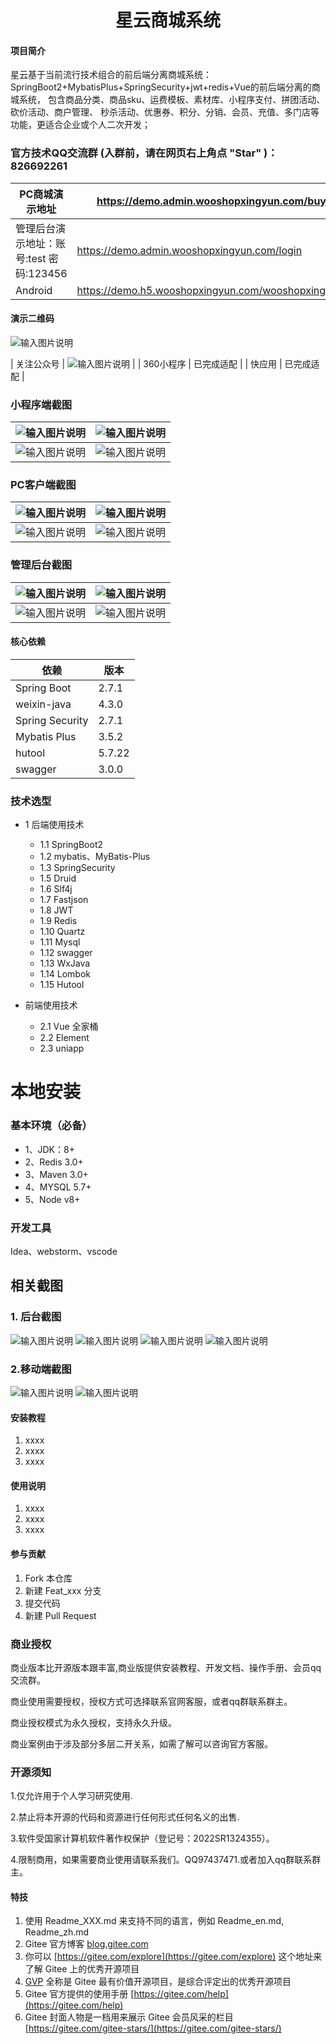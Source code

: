 <h1 style="text-align: center">星云商城系统</h1>

#### 项目简介
星云基于当前流行技术组合的前后端分离商城系统： SpringBoot2+MybatisPlus+SpringSecurity+jwt+redis+Vue的前后端分离的商城系统， 包含商品分类、商品sku、运费模板、素材库、小程序支付、拼团活动、砍价活动、商户管理、 秒杀活动、优惠券、积分、分销、会员、充值、多门店等功能，更适合企业或个人二次开发；


### 官方技术QQ交流群 (入群前，请在网页右上角点 "Star" )：826692261
|  PC商城演示地址 |  https://demo.admin.wooshopxingyun.com/buyerHome |
|---|---|
| 管理后台演示地址：账号:test 密码:123456    |  https://demo.admin.wooshopxingyun.com/login |
| Android  |  https://demo.h5.wooshopxingyun.com/wooshopxingyun_anz.apk |
#### 演示二维码
 ![输入图片说明](https://demo.h5.wooshopxingyun.com/kaiyun/yanshicode.png)

| 关注公众号  | ![输入图片说明](https://demo.h5.wooshopxingyun.com/kaiyun/qrcode_for_gh_34624ccb5486_258.jpg) |
| 360小程序  | 已完成适配  |
| 快应用  | 已完成适配  |

### 小程序端截图

| ![输入图片说明](https://demo.h5.wooshopxingyun.com/kaiyun/yidon-1.png "在这里输入图片标题") | ![输入图片说明](https://demo.h5.wooshopxingyun.com/kaiyun/yidon-2.png "在这里输入图片标题") |
| ------------------------------------------------------------------------------------------------------------------- | ------------------------------------------------------------------------------------------------------------------- |
| ![输入图片说明](https://demo.h5.wooshopxingyun.com/kaiyun/yidon-3.png "在这里输入图片标题")                     | ![输入图片说明](https://demo.h5.wooshopxingyun.com/kaiyun/yidon-4.png "在这里输入图片标题")                     |

### PC客户端截图

| ![输入图片说明](https://demo.h5.wooshopxingyun.com/kaiyun/pc1.png "在这里输入图片标题") | ![输入图片说明](https://demo.h5.wooshopxingyun.com/kaiyun/pc2.png "在这里输入图片标题") |
| ------------------------------------------------------------------------------------------------------------------- | ------------------------------------------------------------------------------------------------------------------- |
| ![输入图片说明](https://demo.h5.wooshopxingyun.com/kaiyun/pc3.png "在这里输入图片标题")                     | ![输入图片说明](https://demo.h5.wooshopxingyun.com/kaiyun/pc4.png "在这里输入图片标题")                     |

### 管理后台截图

| ![输入图片说明](https://demo.h5.wooshopxingyun.com/kaiyun/admin1.png "在这里输入图片标题") | ![输入图片说明](https://demo.h5.wooshopxingyun.com/kaiyun/admin2.png "在这里输入图片标题") |
| ------------------------------------------------------------------------------------------------------------------- | ------------------------------------------------------------------------------------------------------------------- |
| ![输入图片说明](https://demo.h5.wooshopxingyun.com/kaiyun/admin3.png "在这里输入图片标题")                     | ![输入图片说明](https://demo.h5.wooshopxingyun.com/kaiyun/admin4.png "在这里输入图片标题")                     |



#### 核心依赖

| 依赖              | 版本     |
|-----------------|--------|
| Spring Boot     | 2.7.1  |
| weixin-java     | 4.3.0  |
| Spring Security | 2.7.1  |
| Mybatis Plus    | 3.5.2  |
| hutool          | 5.7.22 |
| swagger         | 3.0.0  |

### 技术选型
* 1 后端使用技术
    * 1.1 SpringBoot2
    * 1.2 mybatis、MyBatis-Plus
    * 1.3 SpringSecurity
    * 1.5 Druid
    * 1.6 Slf4j
    * 1.7 Fastjson
    * 1.8 JWT
    * 1.9 Redis
    * 1.10 Quartz
    * 1.11 Mysql
    * 1.12 swagger
    * 1.13 WxJava
    * 1.14 Lombok
    * 1.15 Hutool
        
* 前端使用技术
    * 2.1 Vue 全家桶
    * 2.2 Element
    * 2.3 uniapp



# 本地安装
### 基本环境（必备）
- 1、JDK：8+
- 2、Redis 3.0+
- 3、Maven 3.0+
- 4、MYSQL 5.7+
- 5、Node v8+
### 开发工具
Idea、webstorm、vscode



## 相关截图

### 1. 后台截图
![输入图片说明](https://demo.h5.wooshopxingyun.com/kaiyun/%E5%BE%AE%E4%BF%A1%E6%88%AA%E5%9B%BE_20220716205731.png)
![输入图片说明](https://demo.h5.wooshopxingyun.com/kaiyun/%E5%BE%AE%E4%BF%A1%E6%88%AA%E5%9B%BE_20220716205758.png)
![输入图片说明](https://demo.h5.wooshopxingyun.com/kaiyun/%E5%BE%AE%E4%BF%A1%E6%88%AA%E5%9B%BE_20220716205812.png)
![输入图片说明](https://demo.h5.wooshopxingyun.com/kaiyun/%E5%BE%AE%E4%BF%A1%E6%88%AA%E5%9B%BE_20220716205828.png)
### 2.移动端截图
![输入图片说明](https://demo.h5.wooshopxingyun.com/kaiyun/%E6%9C%AA%E6%A0%87%E9%A2%98-1.png)
![输入图片说明](https://demo.h5.wooshopxingyun.com/kaiyun/%E6%9C%AA%E6%A0%87%E9%A2%98-2.png)

#### 安装教程

1.  xxxx
2.  xxxx
3.  xxxx

#### 使用说明

1.  xxxx
2.  xxxx
3.  xxxx

#### 参与贡献

1.  Fork 本仓库
2.  新建 Feat_xxx 分支
3.  提交代码
4.  新建 Pull Request


### 商业授权
商业版本比开源版本跟丰富,商业版提供安装教程、开发文档、操作手册、会员qq交流群。

商业使用需要授权，授权方式可选择联系官网客服，或者qq群联系群主。

商业授权模式为永久授权，支持永久升级。

商业案例由于涉及部分多层二开关系，如需了解可以咨询官方客服。

### 开源须知
1.仅允许用于个人学习研究使用.

2.禁止将本开源的代码和资源进行任何形式任何名义的出售.

3.软件受国家计算机软件著作权保护（登记号：2022SR1324355）。

4.限制商用，如果需要商业使用请联系我们。QQ97437471.或者加入qq群联系群主。

#### 特技

1.  使用 Readme\_XXX.md 来支持不同的语言，例如 Readme\_en.md, Readme\_zh.md
2.  Gitee 官方博客 [blog.gitee.com](https://blog.gitee.com)
3.  你可以 [https://gitee.com/explore](https://gitee.com/explore) 这个地址来了解 Gitee 上的优秀开源项目
4.  [GVP](https://gitee.com/gvp) 全称是 Gitee 最有价值开源项目，是综合评定出的优秀开源项目
5.  Gitee 官方提供的使用手册 [https://gitee.com/help](https://gitee.com/help)
6.  Gitee 封面人物是一档用来展示 Gitee 会员风采的栏目 [https://gitee.com/gitee-stars/](https://gitee.com/gitee-stars/)
